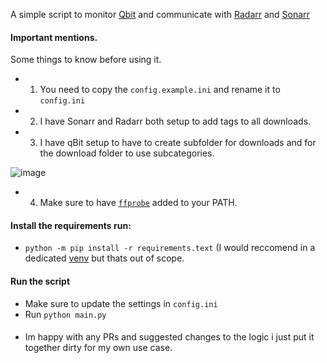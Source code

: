 
A simple script to monitor [Qbit](https://github.com/qbittorrent/qBittorrent) and communicate with [Radarr](https://github.com/Radarr/Radarr) and [Sonarr](https://github.com/Sonarr/Sonarr)


#### Important mentions.
Some things to know before using it.
- 1. You need to copy the `config.example.ini` and rename it to `config.ini`
- 2. I have Sonarr and Radarr both setup to add tags to all downloads.
- 3. I have qBit setup to have to create subfolder for downloads and for the download folder to use subcategories.

![image](https://user-images.githubusercontent.com/27962761/139117102-ec1d321a-1e64-4880-8ad1-ee2c9b805f92.png)

- 4. Make sure to have [`ffprobe`](https://www.ffmpeg.org/download.html) added to your PATH.


#### Install the requirements run:

- `python -m pip install -r requirements.text` (I would reccomend in a dedicated [venv](https://docs.python.org/3.3/library/venv.html) but thats out of scope.

#### Run the script
- Make sure to update the settings in `config.ini`
- Run `python main.py` 

####
- Im happy with any PRs and suggested changes to the logic i just put it together dirty for my own use case.

